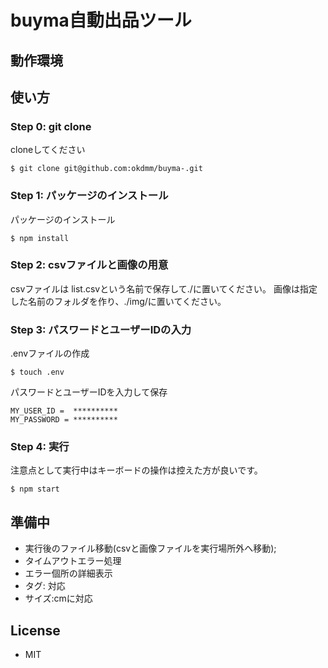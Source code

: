 # buyma自動出品ツール

## 動作環境

## 使い方 

### Step 0: git clone 

cloneしてください
```
$ git clone git@github.com:okdmm/buyma-.git
```

### Step 1: パッケージのインストール

パッケージのインストール
```
$ npm install
```

### Step 2: csvファイルと画像の用意

csvファイルは list.csvという名前で保存して./に置いてください。
画像は指定した名前のフォルダを作り、./img/に置いてください。

### Step 3: パスワードとユーザーIDの入力

.envファイルの作成
``` ./
$ touch .env
```

パスワードとユーザーIDを入力して保存
``` ./.env
MY_USER_ID =  **********
MY_PASSWORD = **********
```

### Step 4: 実行

注意点として実行中はキーボードの操作は控えた方が良いです。
```
$ npm start
```

## 準備中
- 実行後のファイル移動(csvと画像ファイルを実行場所外へ移動);
- タイムアウトエラー処理
- エラー個所の詳細表示
- タグ: 対応
- サイズ:cmに対応

## License
- MIT

